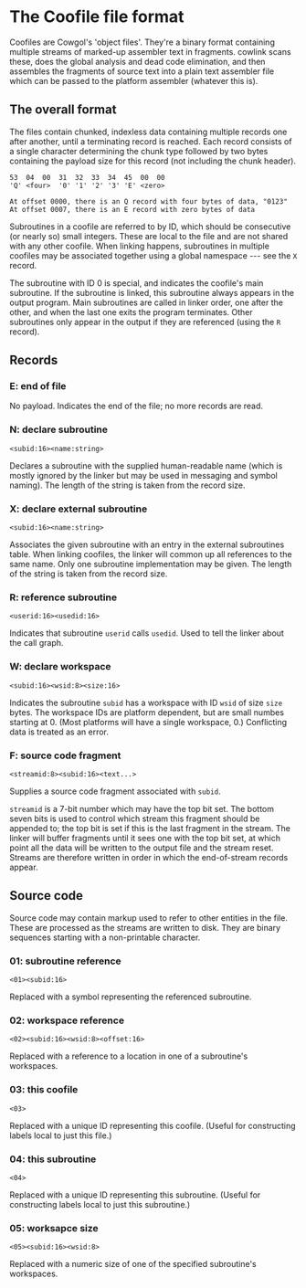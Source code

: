 The Coofile file format
=======================

Coofiles are Cowgol's 'object files'. They're a binary format containing
multiple streams of marked-up assembler text in fragments. cowlink scans these,
does the global analysis and dead code elimination, and then assembles the
fragments of source text into a plain text assembler file which can be passed
to the platform assembler (whatever this is).

## The overall format

The files contain chunked, indexless data containing multiple records one after
another, until a terminating record is reached. Each record consists of a
single character determining the chunk type followed by two bytes containing
the payload size for this record (not including the chunk header).

```
53  04  00  31  32  33  34  45  00  00
'Q' <four>  '0' '1' '2' '3' 'E' <zero>

At offset 0000, there is an Q record with four bytes of data, "0123"
At offset 0007, there is an E record with zero bytes of data
```

Subroutines in a coofile are referred to by ID, which should be consecutive (or
nearly so) small integers. These are local to the file and are not shared with
any other coofile. When linking happens, subroutines in multiple coofiles may
be associated together using a global namespace --- see the `X` record.

The subroutine with ID 0 is special, and indicates the coofile's main
subroutine. If the subroutine is linked, this subroutine always appears in the
output program. Main subroutines are called in linker order, one after the
other, and when the last one exits the program terminates. Other subroutines
only appear in the output if they are referenced (using the `R` record).

## Records

### E: end of file

No payload. Indicates the end of the file; no more records are read.

### N: declare subroutine

```
<subid:16><name:string>
```

Declares a subroutine with the supplied human-readable name (which is mostly
ignored by the linker but may be used in messaging and symbol naming). The
length of the string is taken from the record size.

### X: declare external subroutine

```
<subid:16><name:string>
```

Associates the given subroutine with an entry in the external subroutines
table. When linking coofiles, the linker will common up all references to the
same name. Only one subroutine implementation may be given. The length of the
string is taken from the record size.

### R: reference subroutine

```
<userid:16><usedid:16>
```

Indicates that subroutine `userid` calls `usedid`. Used to tell the linker
about the call graph.

### W: declare workspace

```
<subid:16><wsid:8><size:16>
```

Indicates the subroutine `subid` has a workspace with ID `wsid` of size `size`
bytes. The workspace IDs are platform dependent, but are small numbes starting
at 0. (Most platforms will have a single workspace, 0.) Conflicting data is
treated as an error.

### F: source code fragment

```
<streamid:8><subid:16><text...>
```

Supplies a source code fragment associated with `subid`.

`streamid` is a 7-bit number which may have the top bit set. The bottom seven
bits is used to control which stream this fragment should be appended to; the
top bit is set if this is the last fragment in the stream. The linker will
buffer fragments until it sees one with the top bit set, at which point all the
data will be written to the output file and the stream reset. Streams are
therefore written in order in which the end-of-stream records appear.

## Source code

Source code may contain markup used to refer to other entities in the file.
These are processed as the streams are written to disk. They are binary
sequences starting with a non-printable character.

### 01: subroutine reference

```
<01><subid:16>
```

Replaced with a symbol representing the referenced subroutine.

### 02: workspace reference

```
<02><subid:16><wsid:8><offset:16>
```

Replaced with a reference to a location in one of a subroutine's workspaces.

### 03: this coofile

```
<03>
```

Replaced with a unique ID representing this coofile. (Useful for constructing
labels local to just this file.)

### 04: this subroutine

```
<04>
```

Replaced with a unique ID representing this subroutine. (Useful for constructing labels local to just this subroutine.)

### 05: worksapce size

```
<05><subid:16><wsid:8>
```

Replaced with a numeric size of one of the specified subroutine's workspaces.
